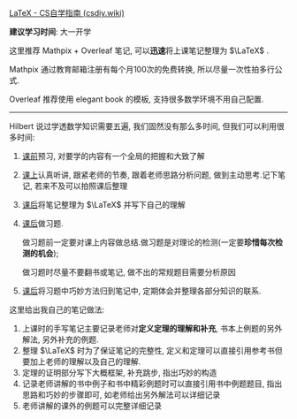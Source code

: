 [LaTeX - CS自学指南 (csdiy.wiki)](https://csdiy.wiki/必学工具/LaTeX/)

**建议学习时间**: 大一开学

这里推荐 Mathpix + Overleaf 笔记, 可以**迅速**将上课笔记整理为 $\LaTeX$ .

Mathpix 通过教育邮箱注册有每个月100次的免费转换, 所以尽量一次性拍多行公式.

Overleaf 推荐使用 elegant book 的模板, 支持很多数学环境不用自己配置.

****

Hilbert 说过学透数学知识需要五遍, 我们固然没有那么多时间, 但我们可以利用很多时间:

1. <u>课前</u>预习, 对要学的内容有一个全局的把握和大致了解

2. <u>课上</u>认真听讲, 跟紧老师的节奏, 跟着老师思路分析问题, 做到主动思考.记下笔记, 若来不及可以拍照课后整理

3. <u>课后</u>将笔记整理为 $\LaTeX$ 并写下自己的理解

4. <u>课后</u>做习题. 

   做习题前一定要对课上内容做总结.做习题是对理论的检测(一定要**珍惜每次检测的机会**);

   做习题时尽量不要翻书或笔记, 做不出的常规题目需要分析原因

5. <u>课后</u>将习题中巧妙方法归到笔记中, 定期体会并整理各部分知识的联系.

这里给出我自己的笔记做法:

1. 上课时的手写笔记主要记录老师对**定义定理的理解和补充**, 书本上例题的另外解法, 另外补充的例题.
2. 整理 $\LaTeX$ 时为了保证笔记的完整性, 定义和定理可以直接引用参考书但要加上老师的理解以及自己的理解.
3. 定理的证明部分写下大概框架, 补充跳步, 指出巧妙的构造
4. 记录老师讲解的书中例子和书中精彩例题时可以直接引用书中例题题目, 指出思路和巧妙的步骤即可, 如老师给出另外解法可以详细记录
5. 老师讲解的课外的例题可以完整详细记录
